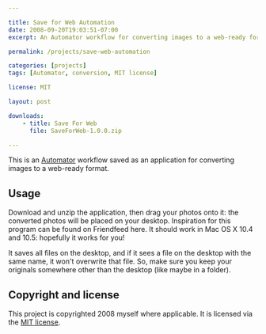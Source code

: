 ```yaml
---

title: Save for Web Automation
date: 2008-09-20T19:03:51-07:00
excerpt: An Automator workflow for converting images to a web-ready format.

permalink: /projects/save-web-automation

categories: [projects]
tags: [Automator, conversion, MIT license]

license: MIT

layout: post

downloads:
    - title: Save For Web
      file: SaveForWeb-1.0.0.zip

---
```


This is an [Automator][1] workflow saved as an application for converting images to a web-ready format.

## Usage

Download and unzip the application, then drag your photos onto it: the converted photos will be placed on your desktop. Inspiration for this program can be found on Friendfeed here. It should work in Mac OS X 10.4 and 10.5: hopefully it works for you!

It saves all files on the desktop, and if it sees a file on the desktop with the same name, it won't overwrite that file. So, make sure you keep your originals somewhere other than the desktop (like maybe in a folder).

## Copyright and license

This project is copyrighted 2008 myself where applicable. It is licensed via the [MIT license][2].

[1]: http://support.apple.com/kb/ht2488 "Mac 101: Automator"
[2]: http://opensource.org/licenses/MIT "The MIT License"
